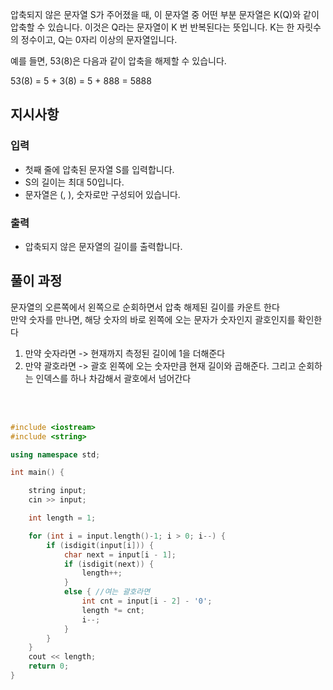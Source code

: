 압축되지 않은 문자열 S가 주어졌을 때, 이 문자열 중 어떤 부분 문자열은 K(Q)와 같이 압축할 수 있습니다. 이것은 Q라는 문자열이 K 번 반복된다는 뜻입니다. K는 한 자릿수의 정수이고, Q는 0자리 이상의 문자열입니다.

예를 들면, 53(8)은 다음과 같이 압축을 해제할 수 있습니다.

53(8) = 5 + 3(8) = 5 + 888 = 5888


## 지시사항
### 입력
- 첫째 줄에 압축된 문자열 S를 입력합니다.
- S의 길이는 최대 50입니다.
- 문자열은 (, ), 숫자로만 구성되어 있습니다.
### 출력
- 압축되지 않은 문자열의 길이를 출력합니다.

## 풀이 과정

문자열의 오른쪽에서 왼쪽으로 순회하면서 압축 해제된 길이를 카운트 한다<br>
만약 숫자를 만나면, 해당 숫자의 바로 왼쪽에 오는 문자가 숫자인지 괄호인지를 확인한다<br>
1) 만약 숫자라면 -> 현재까지 측정된 길이에 1을 더해준다
2) 만약 괄호라면 -> 괄호 왼쪽에 오는 숫자만큼 현재 길이와 곱해준다. 그리고 순회하는 인덱스를 하나 차감해서 괄호에서 넘어간다

<br><br>


```C++
#include <iostream>
#include <string>

using namespace std;

int main() {

    string input;
    cin >> input;

    int length = 1;

    for (int i = input.length()-1; i > 0; i--) {
        if (isdigit(input[i])) {
            char next = input[i - 1];
            if (isdigit(next)) {
                length++;
            }
            else { //여는 괄호라면
                int cnt = input[i - 2] - '0';
                length *= cnt;
                i--;
            }
        }
    }
    cout << length;
    return 0;
}
```
